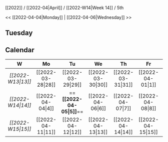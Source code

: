[[2022]] / [[2022-04|April]] / [[2022-W14|Week 14]] / 5th

<<  [[2022-04-04|Monday]]   | [[2022-04-06|Wednesday]] >>︎

## Tuesday

## Calendar
| W  | Mo | Tu | We | Th | Fr | Sa | Su |
|:--:|:--:|:--:|:--:|:--:|:--:|:--:|:--:|
| *[[2022-W13\|13]]* | [[2022-03-28\|28]] | [[2022-03-29\|29]] | [[2022-03-30\|30]] | [[2022-03-31\|31]] | [[2022-04-01\|1]]  | [[2022-04-02\|2]]  | [[2022-04-03\|3]]  |
| *[[2022-W14\|14]]* | [[2022-04-04\|4]]  | ==**[[2022-04-05\|5]]**==  | [[2022-04-06\|6]]  | [[2022-04-07\|7]]  | [[2022-04-08\|8]]  | [[2022-04-09\|9]]  | [[2022-04-10\|10]] |
| *[[2022-W15\|15]]* | [[2022-04-11\|11]] | [[2022-04-12\|12]] | [[2022-04-13\|13]] | [[2022-04-14\|14]] | [[2022-04-15\|15]] | [[2022-04-16\|16]] | [[2022-04-17\|17]] |
